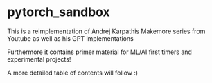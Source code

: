 # pytorch_sandbox

This is a reimplementation of Andrej Karpathis Makemore series from Youtube
as well as his GPT implementations

Furthermore it contains primer material for ML/AI first timers and experimental projects!

A more detailed table of contents will follow :)
